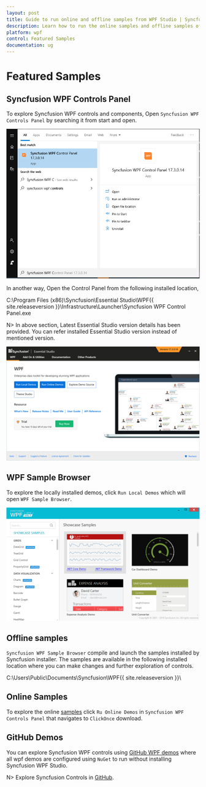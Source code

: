 ```yaml
---
layout: post
title: Guide to run online and offline samples from WPF Studio | Syncfusion
description: Learn how to run the online samples and offline samples of Syncfusion Essential Studio WPF controls and components.
platform: wpf
control: Featured Samples
documentation: ug
---
```


# Featured Samples 

## Syncfusion WPF Controls Panel

To explore Syncfusion WPF controls and components, Open `Syncfusion WPF Controls Panel` by searching it from start and open. 

![WFP Control Panel Search](Guidetorunthesamples_images/wpf-control-panel-search.png)

In another way, Open the Control Panel from the following installed location,

C:\Program Files (x86)\Syncfusion\Essential Studio\WPF\{{ site.releaseversion }}\Infrastructure\Launcher\Syncfusion WPF Control Panel.exe

N> In above section, Latest Essential Studio version details has been provided. You can refer installed Essential Studio version instead of mentioned version.

![Syncfusion WPF Controls Panel](Guidetorunthesamples_images/syncfusion-wpf-controls-panel.PNG)

## WPF Sample Browser

To explore the locally installed demos, click `Run Local Demos` which will open `WPF Sample Browser`.

![Syncfusion WPF Sample Browser](Guidetorunthesamples_images/syncfusion-wpf-sample-browser.PNG)

## Offline samples

`Syncfusion WPF Sample Browser` compile and launch the samples installed by Syncfusion installer. The samples are available in the following installed location where you can make changes and further exploration of controls.

C:\Users\Public\Documents\Syncfusion\WPF\{{ site.releaseversion }}\

## Online Samples

To explore the online [samples](https://wpf.syncfusion.com/samples.html) click `Ru Online Demos` in `Syncfusion WPF Controls Panel` that navigates to `ClickOnce` download. 

## GitHub Demos

You can explore Syncfusion WPF controls using [GitHub WPF demos](https://github.com/syncfusion/wpf-demos) where all wpf demos are configured using `NuGet` to run without installing Syncfusion WPF Studio. 

N> Explore Syncfusion Controls in [GitHub](https://github.com/syncfusion/wpf-demos).